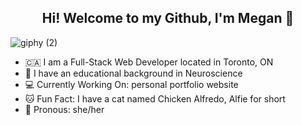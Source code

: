 <h2 align='center'> Hi! Welcome to my Github, I'm Megan 🌸 </h2>

![giphy (2)](https://user-images.githubusercontent.com/103383384/186539526-b7ad3cad-fac2-4d6d-b52a-f76367baef22.gif)


- 🇨🇦 I am a Full-Stack Web Developer located in Toronto, ON
- 🧠 I have an educational background in Neuroscience
- 💻 Currently Working On: personal portfolio website
- 🐱 Fun Fact: I have a cat named Chicken Alfredo, Alfie for short
- 🌈 Pronous: she/her
